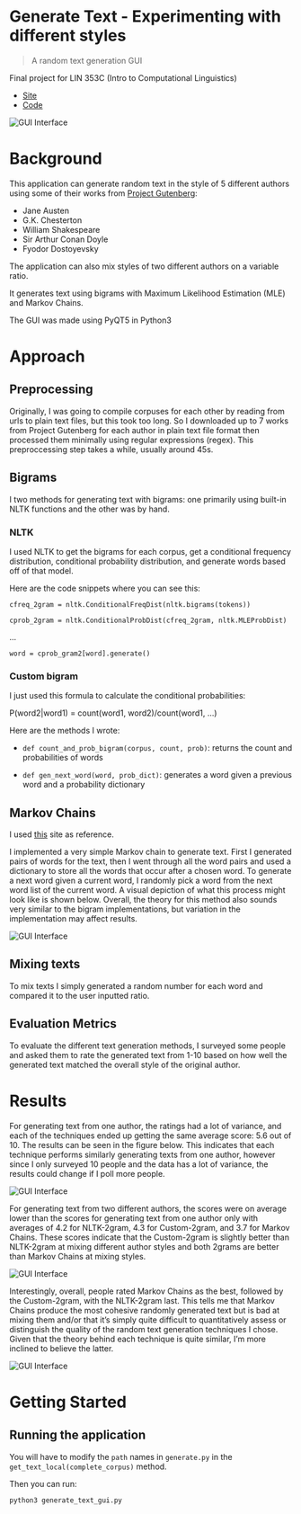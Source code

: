 # Generate Text - Experimenting with different styles

> A random text generation GUI

Final project for LIN 353C (Intro to Computational Linguistics)

* [Site](https://vivianistan.github.io/generate-text/#/)
* [Code](https://github.com/vivianistan/generate-text)


![GUI Interface](https://github.com/vivianistan/generate-text/blob/master/docs/Pics/gui.png "GUI Interface")


# Background
This application can generate random text in the style of 5 different authors using some of their works from [Project Gutenberg](http://www.gutenberg.org): 
* Jane Austen
* G.K. Chesterton
* William Shakespeare
* Sir Arthur Conan Doyle
* Fyodor Dostoyevsky

The application can also mix styles of two different authors on a variable ratio.

It generates text using bigrams with Maximum Likelihood Estimation (MLE) and Markov Chains.

The GUI was made using PyQT5 in Python3

# Approach

## Preprocessing
Originally, I was going to compile corpuses for each other by reading from urls to plain text files, but this took too long. So I downloaded up to 7 works from Project Gutenberg for each author in plain text file format then processed them minimally using regular expressions (regex). This preproccessing step takes a while, usually around 45s. 


## Bigrams
I two methods for generating text with bigrams: one primarily using built-in NLTK functions and the other was by hand. 

### NLTK

I used NLTK to get the bigrams for each corpus, get a conditional frequency distribution, conditional probability distribution, and generate words based off of that model.

Here are the code snippets where you can see this:

`cfreq_2gram = nltk.ConditionalFreqDist(nltk.bigrams(tokens))`

`cprob_2gram = nltk.ConditionalProbDist(cfreq_2gram, nltk.MLEProbDist)`

...

`word = cprob_gram2[word].generate()`

### Custom bigram
I just used this formula to calculate the conditional probabilities:

P(word2|word1) = count(word1, word2)/count(word1, ...)

Here are the methods I wrote:

* `def count_and_prob_bigram(corpus, count, prob)`: returns the count and probabilities of words

* `def gen_next_word(word, prob_dict)`: generates a word given a previous word and a probability dictionary

## Markov Chains
I used [this](https://towardsdatascience.com/simulating-text-with-markov-chains-in-python-1a27e6d13fc6) site as reference.

I implemented a very simple Markov chain to generate text. First I generated pairs of words for the text, then I went through all the word pairs and used a dictionary to store all the words that occur after a chosen word. To generate a next word given a current word, I randomly pick a word from the next word list of the current word. A visual depiction of what this process might look like is shown below. Overall, the theory for this method also sounds very similar to the bigram implementations, but variation in the implementation may affect results.

![GUI Interface](https://github.com/vivianistan/generate-text/blob/master/docs/Pics/markov-trump-graph.png "Markov Chain text generation example")



## Mixing texts
To mix texts I simply generated a random number for each word and compared it to the user inputted ratio. 

## Evaluation Metrics
To evaluate the different text generation methods, I surveyed some people and asked them to rate the generated text from 1-10 based on how well the generated text matched the overall style of the original author. 


# Results

For generating text from one author, the ratings had a lot of variance, and each of the techniques ended up getting the same average score: 5.6 out of 10. The results can be seen in the figure below. This indicates that each technique performs similarly generating texts from one author, however since I only surveyed 10 people and the data has a lot of variance, the results could change if I poll more people.

![GUI Interface](https://github.com/vivianistan/generate-text/blob/master/docs/Pics/graph1.png "Survey results for generating text from one author")

For generating text from two different authors, the scores were on average lower than the scores for generating text from one author only with averages of 4.2 for NLTK-2gram, 4.3 for Custom-2gram, and 3.7 for Markov Chains. These scores indicate that the Custom-2gram is slightly better than NLTK-2gram at mixing different author styles and both 2grams are better than Markov Chains at mixing styles.

![GUI Interface](https://github.com/vivianistan/generate-text/blob/master/docs/Pics/graph2.png "Survey results for generating text from two authors")

Interestingly, overall, people rated Markov Chains as the best, followed by the Custom-2gram, with the NLTK-2gram last. This tells me that Markov Chains produce the most cohesive randomly generated text but is bad at mixing them and/or that it’s simply quite difficult to quantitatively assess or distinguish the quality of the random text generation techniques I chose. Given that the theory behind each technique is quite similar, I’m more inclined to believe the latter.


![GUI Interface](https://github.com/vivianistan/generate-text/blob/master/docs/Pics/graph3.png "Survey results for overall technique quality")


# Getting Started
## Running the application
You will have to modify the `path` names in `generate.py` in the `get_text_local(complete_corpus)` method. 

Then you can run:

`python3 generate_text_gui.py`
